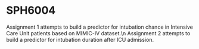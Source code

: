 # SPH6004
Assignment 1 attempts to build a predictor for intubation chance in Intensive Care Unit patients based on MIMIC-IV dataset.\n
Assignment 2 attempts to build a predictor for intubation duration after ICU admission.
